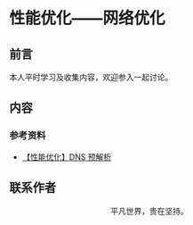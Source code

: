 # 性能优化——网络优化

## 前言

本人平时学习及收集内容，欢迎参入一起讨论。

## 内容

### 参考资料

- [【性能优化】DNS 预解析](https://github.com/amandakelake/blog/issues/50)

## 联系作者

<div align="center">
    <p>
        平凡世界，贵在坚持。
    </p>
    <img :src="$withBase('/about/contact.png')" />
</div>
